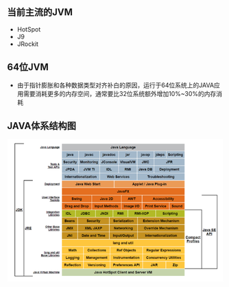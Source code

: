 ## 当前主流的JVM  ##

* HotSpot
* J9
* JRockit

## 64位JVM  ##
* 由于指针膨胀和各种数据类型对齐补白的原因，运行于64位系统上的JAVA应用需要消耗更多的内存空间，通常要比32位系统额外增加10%~30%的内存消耗

## JAVA体系结构图 ##


![](/assets/201707272228.png)

